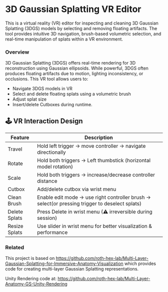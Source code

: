 # 3D Gaussian Splatting VR Editor

This is a virtual reality (VR) editor for inspecting and cleaning 3D Gaussian Splatting (3DGS) models by selecting and removing floating artifacts. The tool provides intuitive 3D navigation, brush-based volumetric selection, and real-time manipulation of splats within a VR environment.

### Overview
3D Gaussian Splatting (3DGS) offers real-time rendering for 3D reconstruction using Gaussian ellipsoids. While powerful, 3DGS often produces floating artifacts due to motion, lighting inconsistency, or occlusions. This VR tool allows users to:

- Navigate 3DGS models in VR  
- Select and delete floating splats using a volumetric brush  
- Adjust splat size 
- Insert/delete Cutboxes during runtime.


## 🕹️ VR Interaction Design

| Feature         | Description                                                                 |
|----------------|-----------------------------------------------------------------------------|
| Travel          | Hold left trigger → move controller → navigate directionally               |
| Rotate          |Hold both triggers → Left thumbstick (horizontal model rotation)       |
| Scale           | Hold both triggers → increase/decrease controller distance                 |
| Cutbox          | Add/delete cutbox via wrist menu                                           |
| Clean Brush     | Enable edit mode → use right controller brush → select(or pressing trigger to deselect splats)|
| Delete Splats   | Press Delete in wrist menu (⚠ irreversible during session)                 |
| Resize Splats   | Use slider in wrist menu for better visualization & performance            |



### Related
This project is based on https://github.com/roth-hex-lab/Multi-Layer-Gaussian-Splatting-for-Immersive-Anatomy-Visualization
which provides code for creating multi-layer Gaussian Splatting representations.

Unity Rendering code at: https://github.com/roth-hex-lab/Multi-Layer-Anatomy-GS-Unity-Rendering


